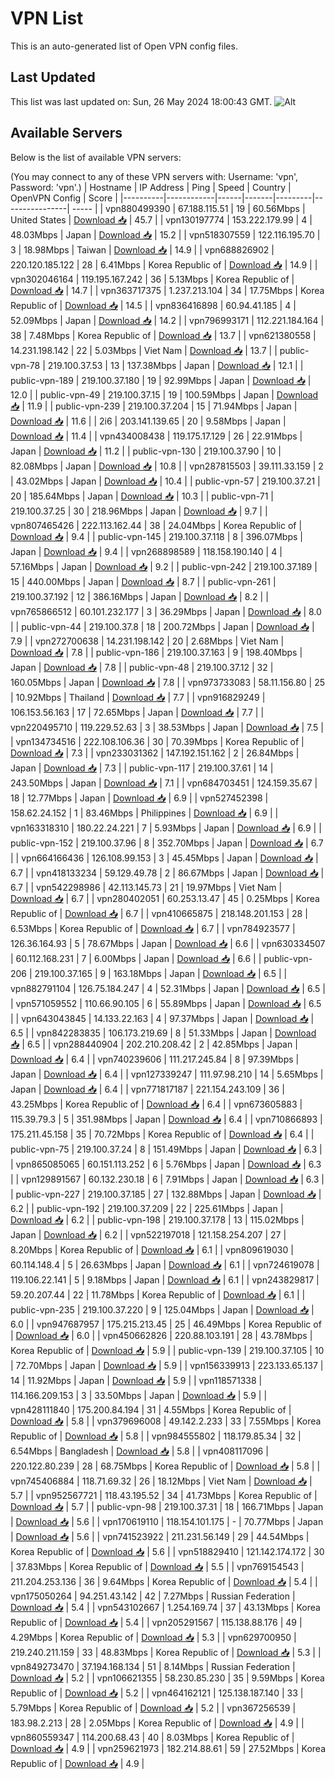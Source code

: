 # VPN List

This is an auto-generated list of Open VPN config files.

## Last Updated

This list was last updated on: Sun, 26 May 2024 18:00:43 GMT.
![Alt](https://repobeats.axiom.co/api/embed/186b98318ef1479477931607c1ad7d823f12451f.svg "Repobeats analytics image")

## Available Servers

Below is the list of available VPN servers:

(You may connect to any of these VPN servers with: Username: 'vpn', Password: 'vpn'.)
| Hostname | IP Address | Ping | Speed | Country | OpenVPN Config | Score |
|----------|------------|------|-------|---------|----------------| ----- |
| vpn880499390 | 67.188.115.51 | 19 | 60.56Mbps | United States | [Download 📥](./configs/server_0_US.ovpn) | 45.7 |
| vpn130197774 | 153.222.179.99 | 4 | 48.03Mbps | Japan | [Download 📥](./configs/server_1_JP.ovpn) | 15.2 |
| vpn518307559 | 122.116.195.70 | 3 | 18.98Mbps | Taiwan | [Download 📥](./configs/server_2_TW.ovpn) | 14.9 |
| vpn688826902 | 220.120.185.122 | 28 | 6.41Mbps | Korea Republic of | [Download 📥](./configs/server_3_KR.ovpn) | 14.9 |
| vpn302046164 | 119.195.167.242 | 36 | 5.13Mbps | Korea Republic of | [Download 📥](./configs/server_4_KR.ovpn) | 14.7 |
| vpn363717375 | 1.237.213.104 | 34 | 17.75Mbps | Korea Republic of | [Download 📥](./configs/server_5_KR.ovpn) | 14.5 |
| vpn836416898 | 60.94.41.185 | 4 | 52.09Mbps | Japan | [Download 📥](./configs/server_6_JP.ovpn) | 14.2 |
| vpn796993171 | 112.221.184.164 | 38 | 7.48Mbps | Korea Republic of | [Download 📥](./configs/server_7_KR.ovpn) | 13.7 |
| vpn621380558 | 14.231.198.142 | 22 | 5.03Mbps | Viet Nam | [Download 📥](./configs/server_8_VN.ovpn) | 13.7 |
| public-vpn-78 | 219.100.37.53 | 13 | 137.38Mbps | Japan | [Download 📥](./configs/server_9_JP.ovpn) | 12.1 |
| public-vpn-189 | 219.100.37.180 | 19 | 92.99Mbps | Japan | [Download 📥](./configs/server_10_JP.ovpn) | 12.0 |
| public-vpn-49 | 219.100.37.15 | 19 | 100.59Mbps | Japan | [Download 📥](./configs/server_11_JP.ovpn) | 11.9 |
| public-vpn-239 | 219.100.37.204 | 15 | 71.94Mbps | Japan | [Download 📥](./configs/server_12_JP.ovpn) | 11.6 |
| 2i6 | 203.141.139.65 | 20 | 9.58Mbps | Japan | [Download 📥](./configs/server_13_JP.ovpn) | 11.4 |
| vpn434008438 | 119.175.17.129 | 26 | 22.91Mbps | Japan | [Download 📥](./configs/server_14_JP.ovpn) | 11.2 |
| public-vpn-130 | 219.100.37.90 | 10 | 82.08Mbps | Japan | [Download 📥](./configs/server_15_JP.ovpn) | 10.8 |
| vpn287815503 | 39.111.33.159 | 2 | 43.02Mbps | Japan | [Download 📥](./configs/server_16_JP.ovpn) | 10.4 |
| public-vpn-57 | 219.100.37.21 | 20 | 185.64Mbps | Japan | [Download 📥](./configs/server_17_JP.ovpn) | 10.3 |
| public-vpn-71 | 219.100.37.25 | 30 | 218.96Mbps | Japan | [Download 📥](./configs/server_18_JP.ovpn) | 9.7 |
| vpn807465426 | 222.113.162.44 | 38 | 24.04Mbps | Korea Republic of | [Download 📥](./configs/server_19_KR.ovpn) | 9.4 |
| public-vpn-145 | 219.100.37.118 | 8 | 396.07Mbps | Japan | [Download 📥](./configs/server_20_JP.ovpn) | 9.4 |
| vpn268898589 | 118.158.190.140 | 4 | 57.16Mbps | Japan | [Download 📥](./configs/server_21_JP.ovpn) | 9.2 |
| public-vpn-242 | 219.100.37.189 | 15 | 440.00Mbps | Japan | [Download 📥](./configs/server_22_JP.ovpn) | 8.7 |
| public-vpn-261 | 219.100.37.192 | 12 | 386.16Mbps | Japan | [Download 📥](./configs/server_23_JP.ovpn) | 8.2 |
| vpn765866512 | 60.101.232.177 | 3 | 36.29Mbps | Japan | [Download 📥](./configs/server_24_JP.ovpn) | 8.0 |
| public-vpn-44 | 219.100.37.8 | 18 | 200.72Mbps | Japan | [Download 📥](./configs/server_25_JP.ovpn) | 7.9 |
| vpn272700638 | 14.231.198.142 | 20 | 2.68Mbps | Viet Nam | [Download 📥](./configs/server_26_VN.ovpn) | 7.8 |
| public-vpn-186 | 219.100.37.163 | 9 | 198.40Mbps | Japan | [Download 📥](./configs/server_27_JP.ovpn) | 7.8 |
| public-vpn-48 | 219.100.37.12 | 32 | 160.05Mbps | Japan | [Download 📥](./configs/server_28_JP.ovpn) | 7.8 |
| vpn973733083 | 58.11.156.80 | 25 | 10.92Mbps | Thailand | [Download 📥](./configs/server_29_TH.ovpn) | 7.7 |
| vpn916829249 | 106.153.56.163 | 17 | 72.65Mbps | Japan | [Download 📥](./configs/server_30_JP.ovpn) | 7.7 |
| vpn220495710 | 119.229.52.63 | 3 | 38.53Mbps | Japan | [Download 📥](./configs/server_31_JP.ovpn) | 7.5 |
| vpn134734516 | 222.108.106.36 | 30 | 70.39Mbps | Korea Republic of | [Download 📥](./configs/server_32_KR.ovpn) | 7.3 |
| vpn233031362 | 147.192.151.162 | 2 | 26.84Mbps | Japan | [Download 📥](./configs/server_33_JP.ovpn) | 7.3 |
| public-vpn-117 | 219.100.37.61 | 14 | 243.50Mbps | Japan | [Download 📥](./configs/server_34_JP.ovpn) | 7.1 |
| vpn684703451 | 124.159.35.67 | 18 | 12.77Mbps | Japan | [Download 📥](./configs/server_35_JP.ovpn) | 6.9 |
| vpn527452398 | 158.62.24.152 | 1 | 83.46Mbps | Philippines | [Download 📥](./configs/server_36_PH.ovpn) | 6.9 |
| vpn163318310 | 180.22.24.221 | 7 | 5.93Mbps | Japan | [Download 📥](./configs/server_37_JP.ovpn) | 6.9 |
| public-vpn-152 | 219.100.37.96 | 8 | 352.70Mbps | Japan | [Download 📥](./configs/server_38_JP.ovpn) | 6.7 |
| vpn664166436 | 126.108.99.153 | 3 | 45.45Mbps | Japan | [Download 📥](./configs/server_39_JP.ovpn) | 6.7 |
| vpn418133234 | 59.129.49.78 | 2 | 86.67Mbps | Japan | [Download 📥](./configs/server_40_JP.ovpn) | 6.7 |
| vpn542298986 | 42.113.145.73 | 21 | 19.97Mbps | Viet Nam | [Download 📥](./configs/server_41_VN.ovpn) | 6.7 |
| vpn280402051 | 60.253.13.47 | 45 | 0.25Mbps | Korea Republic of | [Download 📥](./configs/server_42_KR.ovpn) | 6.7 |
| vpn410665875 | 218.148.201.153 | 28 | 6.53Mbps | Korea Republic of | [Download 📥](./configs/server_43_KR.ovpn) | 6.7 |
| vpn784923577 | 126.36.164.93 | 5 | 78.67Mbps | Japan | [Download 📥](./configs/server_44_JP.ovpn) | 6.6 |
| vpn630334507 | 60.112.168.231 | 7 | 6.00Mbps | Japan | [Download 📥](./configs/server_45_JP.ovpn) | 6.6 |
| public-vpn-206 | 219.100.37.165 | 9 | 163.18Mbps | Japan | [Download 📥](./configs/server_46_JP.ovpn) | 6.5 |
| vpn882791104 | 126.75.184.247 | 4 | 52.31Mbps | Japan | [Download 📥](./configs/server_47_JP.ovpn) | 6.5 |
| vpn571059552 | 110.66.90.105 | 6 | 55.89Mbps | Japan | [Download 📥](./configs/server_48_JP.ovpn) | 6.5 |
| vpn643043845 | 14.133.22.163 | 4 | 97.37Mbps | Japan | [Download 📥](./configs/server_49_JP.ovpn) | 6.5 |
| vpn842283835 | 106.173.219.69 | 8 | 51.33Mbps | Japan | [Download 📥](./configs/server_50_JP.ovpn) | 6.5 |
| vpn288440904 | 202.210.208.42 | 2 | 42.85Mbps | Japan | [Download 📥](./configs/server_51_JP.ovpn) | 6.4 |
| vpn740239606 | 111.217.245.84 | 8 | 97.39Mbps | Japan | [Download 📥](./configs/server_52_JP.ovpn) | 6.4 |
| vpn127339247 | 111.97.98.210 | 14 | 5.65Mbps | Japan | [Download 📥](./configs/server_53_JP.ovpn) | 6.4 |
| vpn771817187 | 221.154.243.109 | 36 | 43.25Mbps | Korea Republic of | [Download 📥](./configs/server_54_KR.ovpn) | 6.4 |
| vpn673605883 | 115.39.79.3 | 5 | 351.98Mbps | Japan | [Download 📥](./configs/server_55_JP.ovpn) | 6.4 |
| vpn710866893 | 175.211.45.158 | 35 | 70.72Mbps | Korea Republic of | [Download 📥](./configs/server_56_KR.ovpn) | 6.4 |
| public-vpn-75 | 219.100.37.24 | 8 | 151.49Mbps | Japan | [Download 📥](./configs/server_57_JP.ovpn) | 6.3 |
| vpn865085065 | 60.151.113.252 | 6 | 5.76Mbps | Japan | [Download 📥](./configs/server_58_JP.ovpn) | 6.3 |
| vpn129891567 | 60.132.230.18 | 6 | 7.91Mbps | Japan | [Download 📥](./configs/server_59_JP.ovpn) | 6.3 |
| public-vpn-227 | 219.100.37.185 | 27 | 132.88Mbps | Japan | [Download 📥](./configs/server_60_JP.ovpn) | 6.2 |
| public-vpn-192 | 219.100.37.209 | 22 | 225.61Mbps | Japan | [Download 📥](./configs/server_61_JP.ovpn) | 6.2 |
| public-vpn-198 | 219.100.37.178 | 13 | 115.02Mbps | Japan | [Download 📥](./configs/server_62_JP.ovpn) | 6.2 |
| vpn522197018 | 121.158.254.207 | 27 | 8.20Mbps | Korea Republic of | [Download 📥](./configs/server_63_KR.ovpn) | 6.1 |
| vpn809619030 | 60.114.148.4 | 5 | 26.63Mbps | Japan | [Download 📥](./configs/server_64_JP.ovpn) | 6.1 |
| vpn724619078 | 119.106.22.141 | 5 | 9.18Mbps | Japan | [Download 📥](./configs/server_65_JP.ovpn) | 6.1 |
| vpn243829817 | 59.20.207.44 | 22 | 11.78Mbps | Korea Republic of | [Download 📥](./configs/server_66_KR.ovpn) | 6.1 |
| public-vpn-235 | 219.100.37.220 | 9 | 125.04Mbps | Japan | [Download 📥](./configs/server_67_JP.ovpn) | 6.0 |
| vpn947687957 | 175.215.213.45 | 25 | 46.49Mbps | Korea Republic of | [Download 📥](./configs/server_68_KR.ovpn) | 6.0 |
| vpn450662826 | 220.88.103.191 | 28 | 43.78Mbps | Korea Republic of | [Download 📥](./configs/server_69_KR.ovpn) | 5.9 |
| public-vpn-139 | 219.100.37.105 | 10 | 72.70Mbps | Japan | [Download 📥](./configs/server_70_JP.ovpn) | 5.9 |
| vpn156339913 | 223.133.65.137 | 14 | 11.92Mbps | Japan | [Download 📥](./configs/server_71_JP.ovpn) | 5.9 |
| vpn118571338 | 114.166.209.153 | 3 | 33.50Mbps | Japan | [Download 📥](./configs/server_72_JP.ovpn) | 5.9 |
| vpn428111840 | 175.200.84.194 | 31 | 4.55Mbps | Korea Republic of | [Download 📥](./configs/server_73_KR.ovpn) | 5.8 |
| vpn379696008 | 49.142.2.233 | 33 | 7.55Mbps | Korea Republic of | [Download 📥](./configs/server_74_KR.ovpn) | 5.8 |
| vpn984555802 | 118.179.85.34 | 32 | 6.54Mbps | Bangladesh | [Download 📥](./configs/server_75_BD.ovpn) | 5.8 |
| vpn408117096 | 220.122.80.239 | 28 | 68.75Mbps | Korea Republic of | [Download 📥](./configs/server_76_KR.ovpn) | 5.8 |
| vpn745406884 | 118.71.69.32 | 26 | 18.12Mbps | Viet Nam | [Download 📥](./configs/server_77_VN.ovpn) | 5.7 |
| vpn952567721 | 118.43.195.52 | 34 | 41.73Mbps | Korea Republic of | [Download 📥](./configs/server_78_KR.ovpn) | 5.7 |
| public-vpn-98 | 219.100.37.31 | 18 | 166.71Mbps | Japan | [Download 📥](./configs/server_79_JP.ovpn) | 5.6 |
| vpn170619110 | 118.154.101.175 | - | 70.77Mbps | Japan | [Download 📥](./configs/server_80_JP.ovpn) | 5.6 |
| vpn741523922 | 211.231.56.149 | 29 | 44.54Mbps | Korea Republic of | [Download 📥](./configs/server_81_KR.ovpn) | 5.6 |
| vpn518829410 | 121.142.174.172 | 30 | 37.83Mbps | Korea Republic of | [Download 📥](./configs/server_82_KR.ovpn) | 5.5 |
| vpn769154543 | 211.204.253.136 | 36 | 9.64Mbps | Korea Republic of | [Download 📥](./configs/server_83_KR.ovpn) | 5.4 |
| vpn175050264 | 94.251.43.142 | 42 | 7.27Mbps | Russian Federation | [Download 📥](./configs/server_84_RU.ovpn) | 5.4 |
| vpn543102667 | 1.254.169.74 | 37 | 43.13Mbps | Korea Republic of | [Download 📥](./configs/server_85_KR.ovpn) | 5.4 |
| vpn205291567 | 115.138.88.176 | 49 | 4.29Mbps | Korea Republic of | [Download 📥](./configs/server_86_KR.ovpn) | 5.3 |
| vpn629700950 | 219.240.211.159 | 33 | 48.83Mbps | Korea Republic of | [Download 📥](./configs/server_87_KR.ovpn) | 5.3 |
| vpn849273470 | 37.194.168.134 | 51 | 8.14Mbps | Russian Federation | [Download 📥](./configs/server_88_RU.ovpn) | 5.2 |
| vpn106621355 | 58.230.85.230 | 35 | 9.59Mbps | Korea Republic of | [Download 📥](./configs/server_89_KR.ovpn) | 5.2 |
| vpn464162121 | 125.138.187.140 | 33 | 5.79Mbps | Korea Republic of | [Download 📥](./configs/server_90_KR.ovpn) | 5.2 |
| vpn367256539 | 183.98.2.213 | 28 | 2.05Mbps | Korea Republic of | [Download 📥](./configs/server_91_KR.ovpn) | 4.9 |
| vpn860559347 | 114.200.68.43 | 40 | 8.03Mbps | Korea Republic of | [Download 📥](./configs/server_92_KR.ovpn) | 4.9 |
| vpn259621973 | 182.214.88.61 | 59 | 27.52Mbps | Korea Republic of | [Download 📥](./configs/server_93_KR.ovpn) | 4.9 |
